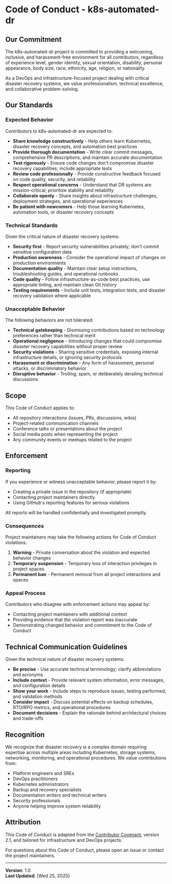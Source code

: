 # Code of Conduct - k8s-automated-dr

## Our Commitment

The k8s-automated-dr project is committed to providing a welcoming, inclusive, and harassment-free environment for all contributors, regardless of experience level, gender identity, sexual orientation, disability, personal appearance, body size, race, ethnicity, age, religion, or nationality.

As a DevOps and infrastructure-focused project dealing with critical disaster recovery systems, we value professionalism, technical excellence, and collaborative problem-solving.

## Our Standards

### Expected Behavior

Contributors to k8s-automated-dr are expected to:

- **Share knowledge constructively** - Help others learn Kubernetes, disaster recovery concepts, and automation best practices
- **Provide thorough documentation** - Write clear commit messages, comprehensive PR descriptions, and maintain accurate documentation
- **Test rigorously** - Ensure code changes don't compromise disaster recovery capabilities; include appropriate tests
- **Review code professionally** - Provide constructive feedback focused on code quality, security, and reliability
- **Respect operational concerns** - Understand that DR systems are mission-critical; prioritize stability and reliability
- **Collaborate openly** - Share insights about infrastructure challenges, deployment strategies, and operational experiences
- **Be patient with newcomers** - Help those learning Kubernetes, automation tools, or disaster recovery concepts

### Technical Standards

Given the critical nature of disaster recovery systems:

- **Security first** - Report security vulnerabilities privately; don't commit sensitive configuration data
- **Production awareness** - Consider the operational impact of changes on production environments
- **Documentation quality** - Maintain clear setup instructions, troubleshooting guides, and operational runbooks
- **Code quality** - Follow infrastructure-as-code best practices, use appropriate linting, and maintain clean Git history
- **Testing requirements** - Include unit tests, integration tests, and disaster recovery validation where applicable

### Unacceptable Behavior

The following behaviors are not tolerated:

- **Technical gatekeeping** - Dismissing contributions based on technology preferences rather than technical merit
- **Operational negligence** - Introducing changes that could compromise disaster recovery capabilities without proper review
- **Security violations** - Sharing sensitive credentials, exposing internal infrastructure details, or ignoring security protocols
- **Harassment or discrimination** - Any form of harassment, personal attacks, or discriminatory behavior
- **Disruptive behavior** - Trolling, spam, or deliberately derailing technical discussions

## Scope

This Code of Conduct applies to:

- All repository interactions (issues, PRs, discussions, wikis)
- Project-related communication channels
- Conference talks or presentations about the project
- Social media posts when representing the project
- Any community events or meetups related to the project

## Enforcement

### Reporting

If you experience or witness unacceptable behavior, please report it by:

- Creating a private issue in the repository (if appropriate)
- Contacting project maintainers directly
- Using GitHub's reporting features for serious violations

All reports will be handled confidentially and investigated promptly.

### Consequences

Project maintainers may take the following actions for Code of Conduct violations:

1. **Warning** - Private conversation about the violation and expected behavior changes
2. **Temporary suspension** - Temporary loss of interaction privileges in project spaces
3. **Permanent ban** - Permanent removal from all project interactions and spaces

### Appeal Process

Contributors who disagree with enforcement actions may appeal by:

- Contacting project maintainers with additional context
- Providing evidence that the violation report was inaccurate
- Demonstrating changed behavior and commitment to the Code of Conduct

## Technical Communication Guidelines

Given the technical nature of disaster recovery systems:

- **Be precise** - Use accurate technical terminology; clarify abbreviations and acronyms
- **Include context** - Provide relevant system information, error messages, and configuration details
- **Show your work** - Include steps to reproduce issues, testing performed, and validation methods
- **Consider impact** - Discuss potential effects on backup schedules, RTO/RPO metrics, and operational procedures
- **Document decisions** - Explain the rationale behind architectural choices and trade-offs

## Recognition

We recognize that disaster recovery is a complex domain requiring expertise across multiple areas including Kubernetes, storage systems, networking, monitoring, and operational procedures. We value contributions from:

- Platform engineers and SREs
- DevOps practitioners
- Kubernetes administrators
- Backup and recovery specialists
- Documentation writers and technical writers
- Security professionals
- Anyone helping improve system reliability

## Attribution

This Code of Conduct is adapted from the [Contributor Covenant](https://www.contributor-covenant.org/), version 2.1, and tailored for infrastructure and DevOps projects.

For questions about this Code of Conduct, please open an issue or contact the project maintainers.

---

**Version**: 1.0  
**Last Updated**: [Wed 25, 2025]  
